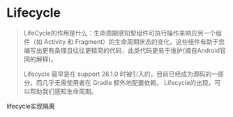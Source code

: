 # Lifecycle 

> LifeCycle的作用是什么：生命周期感知型组件可执行操作来响应另一个组件（如 Activity 和 Fragment）的生命周期状态的变化。这些组件有助于您编写出更有条理且往往更精简的代码，此类代码更易于维护(摘自Android官网的解释)。 
>
> Lifecycle 最早是在 support 26.1.0 时被引入的，目前已经成为源码的一部分，而几乎无需使用者在 Gradle 额外地配置依赖。 Lifecycle的出现，可以帮助我们感知生命周期。

lifecycle实现隔离

